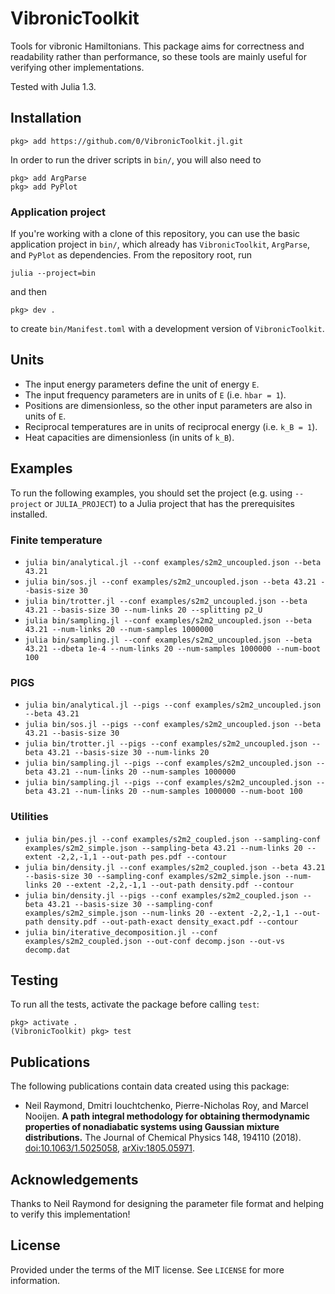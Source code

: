 # VibronicToolkit

Tools for vibronic Hamiltonians.
This package aims for correctness and readability rather than performance, so these tools are mainly useful for verifying other implementations.

Tested with Julia 1.3.


## Installation

```
pkg> add https://github.com/0/VibronicToolkit.jl.git
```

In order to run the driver scripts in `bin/`, you will also need to
```
pkg> add ArgParse
pkg> add PyPlot
```

### Application project

If you're working with a clone of this repository, you can use the basic application project in `bin/`, which already has `VibronicToolkit`, `ArgParse`, and `PyPlot` as dependencies.
From the repository root, run
```
julia --project=bin
```
and then
```
pkg> dev .
```
to create `bin/Manifest.toml` with a development version of `VibronicToolkit`.


## Units

* The input energy parameters define the unit of energy `E`.
* The input frequency parameters are in units of `E` (i.e. `hbar = 1`).
* Positions are dimensionless, so the other input parameters are also in units of `E`.
* Reciprocal temperatures are in units of reciprocal energy (i.e. `k_B = 1`).
* Heat capacities are dimensionless (in units of `k_B`).


## Examples

To run the following examples, you should set the project (e.g. using `--project` or `JULIA_PROJECT`) to a Julia project that has the prerequisites installed.

### Finite temperature

* `julia bin/analytical.jl --conf examples/s2m2_uncoupled.json --beta 43.21`
* `julia bin/sos.jl --conf examples/s2m2_uncoupled.json --beta 43.21 --basis-size 30`
* `julia bin/trotter.jl --conf examples/s2m2_uncoupled.json --beta 43.21 --basis-size 30 --num-links 20 --splitting p2_U`
* `julia bin/sampling.jl --conf examples/s2m2_uncoupled.json --beta 43.21 --num-links 20 --num-samples 1000000`
* `julia bin/sampling.jl --conf examples/s2m2_uncoupled.json --beta 43.21 --dbeta 1e-4 --num-links 20 --num-samples 1000000 --num-boot 100`

### PIGS

* `julia bin/analytical.jl --pigs --conf examples/s2m2_uncoupled.json --beta 43.21`
* `julia bin/sos.jl --pigs --conf examples/s2m2_uncoupled.json --beta 43.21 --basis-size 30`
* `julia bin/trotter.jl --pigs --conf examples/s2m2_uncoupled.json --beta 43.21 --basis-size 30 --num-links 20`
* `julia bin/sampling.jl --pigs --conf examples/s2m2_uncoupled.json --beta 43.21 --num-links 20 --num-samples 1000000`
* `julia bin/sampling.jl --pigs --conf examples/s2m2_uncoupled.json --beta 43.21 --num-links 20 --num-samples 1000000 --num-boot 100`

### Utilities

* `julia bin/pes.jl --conf examples/s2m2_coupled.json --sampling-conf examples/s2m2_simple.json --sampling-beta 43.21 --num-links 20 --extent -2,2,-1,1 --out-path pes.pdf --contour`
* `julia bin/density.jl --conf examples/s2m2_coupled.json --beta 43.21 --basis-size 30 --sampling-conf examples/s2m2_simple.json --num-links 20 --extent -2,2,-1,1 --out-path density.pdf --contour`
* `julia bin/density.jl --pigs --conf examples/s2m2_coupled.json --beta 43.21 --basis-size 30 --sampling-conf examples/s2m2_simple.json --num-links 20 --extent -2,2,-1,1 --out-path density.pdf --out-path-exact density_exact.pdf --contour`
* `julia bin/iterative_decomposition.jl --conf examples/s2m2_coupled.json --out-conf decomp.json --out-vs decomp.dat`


## Testing

To run all the tests, activate the package before calling `test`:
```
pkg> activate .
(VibronicToolkit) pkg> test
```


## Publications

The following publications contain data created using this package:

* Neil Raymond, Dmitri Iouchtchenko, Pierre-Nicholas Roy, and Marcel Nooijen. **A path integral methodology for obtaining thermodynamic properties of nonadiabatic systems using Gaussian mixture distributions.** The Journal of Chemical Physics 148, 194110 (2018). [doi:10.1063/1.5025058](https://aip.scitation.org/doi/abs/10.1063/1.5025058), [arXiv:1805.05971](https://arxiv.org/abs/1805.05971).


## Acknowledgements

Thanks to Neil Raymond for designing the parameter file format and helping to verify this implementation!


## License

Provided under the terms of the MIT license.
See `LICENSE` for more information.
